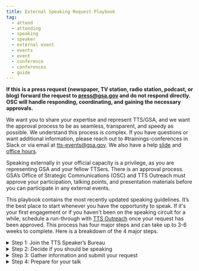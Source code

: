 ```yaml
---
title: External Speaking Request Playbook
tag:
  - attend
  - attending
  - speaking
  - speaker
  - external event
  - events
  - event
  - conference
  - conferences
  - guide
---
```


**If this is a press request (newspaper, TV station, radio station, podcast, or blog) forward the request to [press@gsa.gov](mailto:press@gsa.gov) and do not respond directly. OSC will handle responding, coordinating, and gaining the necessary approvals.**

We want you to share your expertise and represent TTS/GSA, and we want the approval process to be as seamless, transparent, and speedy as possible. We understand this process is complex. If you have questions or want additional information, please reach out to #trainings-conferences in Slack or via email at [tts-events@gsa.gov](mailto:tts-events@gsa.gov). We also have a help [slide](https://docs.google.com/presentation/d/1k8DazgKibsgN5e3kyfghGeAEAqDET251-sV71UrkGNk/edit?usp=sharing) and [office hours](https://calendar.google.com/calendar/selfsched?sstoken=UUtoczVQMkFlT2FSfGRlZmF1bHR8OTE5Y2UyMDBjYzlhMWY4NjkxNThkMmI5ZGI4ZWMzMmM).

Speaking externally in your official capacity is a privilege, as you are representing GSA and your fellow TTSers. There is an approval process. GSA’s Office of Strategic Communications (OSC) and TTS Outreach must approve your participation, talking points, and presentation materials before you can participate in any external events.

This playbook contains the most recently updated speaking guidelines. It’s the best place to start whenever you have the opportunity to speak. If it's your first engagement or if you haven't been on the speaking circuit for a while, schedule a run-through with [TTS Outreach](mailto:tts-outreach@gsa.gov) once your request has been approved.
This process has four major steps and can take up to 3-6 weeks to complete. Here is a breakdown of the 4 major steps.

<details>
<Summary>Step 1: Join the TTS Speaker’s Bureau</summary>

If you want to represent TTS at an external event in your official capacity, you will need to be part of the TTS Speaker’s Bureau. In order to join the TTS Speaker’s Bureau you will need to

<ul>
<li> Create a headshot and bio in the <a href="https://docs.google.com/document/d/1QLbn7nwH_kUS3PRVGQcHbu5MPEwdtf_NTAd6WuBoJFQ/edit">GSA template</a>. <a href="https://docs.google.com/spreadsheets/d/1QUeodBn_hkCiUfxb8xIsMXxoyxXAorpK3B6ujLQ45ZQ/edit#gid=0">Examples of bios</a>
</li>
<li> Complete the Join the <a href="https://app.smartsheetgov.com/b/form/ad363ff473f347cdabdde6dbf6b0b973">TTS Speaker’s Bureau form</a></li>
</ul>
</details>
 
<details>
<Summary> Step 2: Decide if you should be speaking</summary>

If you have been formally invited to participate in a speaking engagement, you need to think through the following questions.

<ul>
<li>Will you be speaking in your personal capacity? For additional information on representing GSA in a processional capacity versus a processional capacity please see professional vs personal capacity in the additional information section.</li>
<li>Do you have time?</li>
<li>Does the event fit fully within your realm of expertise? Is there someone else at TTS that may be a better fit for this speaking opportunity?</li>
<li>Have you reviewed the Event Justification Examples?</li>
<li>Does the event reflect TTS and your team’s larger mission?</li>
<li>Are you clear how speaking on this topic to this audience in this forum advances TTS and your team?</li>
</ul>
Critical questions that you need to address before submitting a speaker event request.

<ul>
<li>Are you submitting a proposal for an event or conference?</li>
<li>Is a colleague better suited to speaking on this topic?</li>
<li>Are there any sensitivities that may preclude you from speaking publicly?</li>
<li>Is this event not inclusive or representative of our TTS diversity?</li>
<li>Is this event scheduled for less than 15 days from now?</li>
<li>If you answer yes to any of these questions, stop here and contact your direct supervisor or TTS Outreach.</li>
</ul>
</details>

<details>
<summary> Step 3: Gather information and submit your request</summary>
Request that your external event point of contact complete the <a href="https://docs.google.com/document/d/13rdrk-5F_cM8ZztarEH5Ty2ElUVuRdxINQqWAPiVNb0/edit#heading=h.d6kk6wkyrvzf">TTS Speaker Request Form</a> to ensure you have all of the critical information for the approval process and return to you, ccing <a href="mailto:speakers@gsa.gov">speakers@gsa.gov</a>.
<br>

Gather information

<ol start=1> 1. Prepare your talking points.<i>Talking points are required for you to get approval to represent your GSA at a speaking engagement.</i></ol>
<ul>
<li>Use the <a href="https://docs.google.com/document/d/1vsqMqtcZSSq_IhpFhtUnnNH70hcHGVaWnxhSpe_s054/edit">TTS-wide Talking Points Template</a> to create talking points.</li>
<li>Have a brief intro prepared for your engagement, along with a few lines about your role at GSA. For guidance, see the above Talking Points Template.</li>
<li>Once you’ve drafted your talking points, submit them to your direct supervisor. And if you will be speaking about a specific engagement, submit your drafted talking points to the engagement lead.</li>
<li>Review the TTS Internal/External Virtual Events Guidance and know how to answer Project Specific/TTS/GSA-specific questions, including those outside your direct area of expertise or the topic at hand.</li>
<li>Gather feedback from your peers prior submitting your Talking Points.</li>
</ul>
<p> <strong>Submit Your Request</strong> </p>
2. Complete and submit the<a href="https://docs.google.com/forms/d/e/1FAIpQLSeQHPIOtNwzEA7IxrJ4JDHeEUrWNUsiEkbnp8lK26jX04PYBg/viewform">TTS Events’ Speaking, Conferences, and Training Google Form</a> to TTS Events.
<strong>To fill out this form, you will need:</strong>
 <ul>
  <li>A description of the audience</li>
  <li>A copy of your event invite [create a PDF and upload to Google Drive; make it accessible to all of GSA</li>
  <li>To know if the press is invited</li>
  <li>To know if your event/panel will be pre-recorded</li>
  <li>To explain why your participation is beneficial</li>
  <li>Complete Talking Point</li>
 </ul>
<br>
Once you submit a request, you will receive an automated email confirmation.That email will also ping your supervisor to approve your request, so it can move up the approval chain. TTS Events will move your request through the GSA approval process, gaining approval from
  <ul>
  <li>TTS (your manager, Outreach Director, and Head of Service/Staff Office (HSSO)</li>
  <li>Federal Acquisition Services (FAS), and</li>
  <li>Office of Strategic Communications (OSC)</li>
  </ul>
<br>
<strong>Approval Timeline</strong>
<p>Most approvals will take 2-3 weeks to complete. Requests submitted with less than a week lead time are not likely to be approved--please check in with your designated Outreach/Events lead before submitting an approval with less than a week lead time.
<ul>
<li>Until you have been fully approved, the event organizers cannot name you in their marketing materials. Let TTS Outreach know if you run into an issue.</li>
<li>You should not promote your participation until final approval has been given by GSA.</li>
</ul>
You can track the status of your request here with the request number in the subject line of the automated email or reach out to #trainings-conferences in Slack or via email at <a href="mailto:tts-events@gsa.gov">tts-events@gsa.gov</a>.</p>
</details>
<details>
<summary>Step 4: Prepare for your talk</summary>
As your speaking engagement is moving through the approval process, take some time to consider the following topics.
</details>
